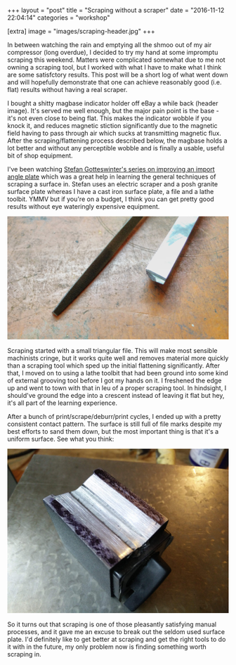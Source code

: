 +++
layout = "post"
title = "Scraping without a scraper"
date = "2016-11-12 22:04:14"
categories = "workshop"

[extra]
image = "images/scraping-header.jpg"
+++

In between watching the rain and emptying all the shmoo out of my air compressor (long overdue), I
decided to try my hand at some impromptu scraping this weekend. Matters were complicated somewhat
due to me not owning a scraping tool, but I worked with what I have to make what I think are some
satisfctory results. This post will be a short log of what went down and will hopefully demonstrate
that one can achieve reasonably good (i.e. flat) results without having a real scraper.

I bought a shitty magbase indicator holder off eBay a while back (header image). It's served me well
enough, but the major pain point is the base - it's not even close to being flat. This makes the
indicator wobble if you knock it, and reduces magnetic stiction significantly due to the magnetic
field having to pass through air which sucks at transmitting magnetic flux. After the
scraping/flattening process described below, the magbase holds a lot better and without any
perceptible wobble and is finally a usable, useful bit of shop equipment.

I've been watching
[Stefan Gotteswinter's series on improving an import angle plate](https://www.youtube.com/watch?v=7_uBck-I3AY)
which was a great help in learning the general techniques of scraping a surface in. Stefan uses an
electric scraper and a posh granite surface plate whereas I have a cast iron surface plate, a file
and a lathe toolbit. YMMV but if you're on a budget, I think you can get pretty good results without
eye wateringly expensive equipment.

![Scraping tools](/assets/images/scraping-tools.jpg)

Scraping started with a small triangular file. This will make most sensible machinists cringe, but
it works quite well and removes material more quickly than a scraping tool which sped up the initial
flattening significantly. After that, I moved on to using a lathe toolbit that had been ground into
some kind of external grooving tool before I got my hands on it. I freshened the edge up and went to
town with that in leu of a proper scraping tool. In hindsight, I should've ground the edge into a
crescent instead of leaving it flat but hey, it's all part of the learning experience.

After a bunch of print/scrape/deburr/print cycles, I ended up with a pretty consistent contact
pattern. The surface is still full of file marks despite my best efforts to sand them down, but the
most important thing is that it's a uniform surface. See what you think:

![Scraping tools](/assets/images/scraping-header.jpg)

So it turns out that scraping is one of those pleasantly satisfying manual processes, and it gave me
an excuse to break out the seldom used surface plate. I'd definitely like to get better at scraping
and get the right tools to do it with in the future, my only problem now is finding something worth
scraping in.
